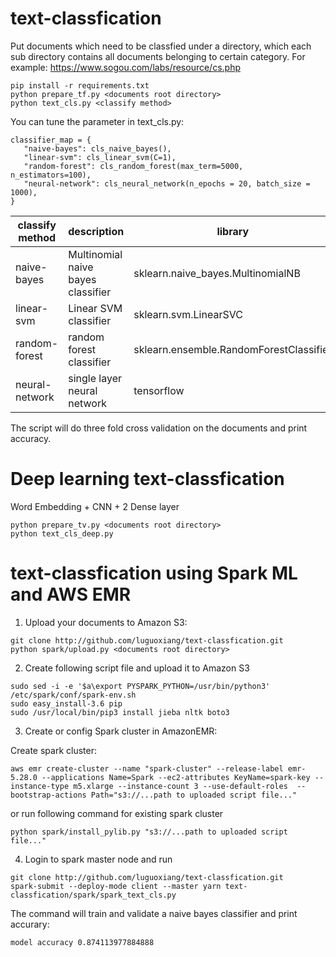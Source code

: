 # text-classfication

Put documents which need to be classfied under a directory, which each sub directory contains all documents belonging to certain category. For example: https://www.sogou.com/labs/resource/cs.php
```
pip install -r requirements.txt
python prepare_tf.py <documents root directory>
python text_cls.py <classify method>
```

You can tune the parameter in text_cls.py:

```
classifier_map = {
   "naive-bayes": cls_naive_bayes(),
   "linear-svm": cls_linear_svm(C=1),
   "random-forest": cls_random_forest(max_term=5000, n_estimators=100),
   "neural-network": cls_neural_network(n_epochs = 20, batch_size = 1000),
}
```

| classify method | description | library |
| --------------- | ----------- | ------- |
| naive-bayes | Multinomial naive bayes classifier | sklearn.naive_bayes.MultinomialNB |
| linear-svm | Linear SVM classifier | sklearn.svm.LinearSVC |
| random-forest | random forest classifier | sklearn.ensemble.RandomForestClassifier |
| neural-network | single layer neural network | tensorflow |

The script will do three fold cross validation on the documents and print accuracy.

# Deep learning text-classfication

Word Embedding + CNN + 2 Dense layer

```
python prepare_tv.py <documents root directory>
python text_cls_deep.py 
```

# text-classfication using Spark ML and AWS EMR

1. Upload your documents to Amazon S3:
```
git clone http://github.com/luguoxiang/text-classfication.git
python spark/upload.py <documents root directory>
```

2. Create following script file and upload it to Amazon S3
```#!/bin/bash
sudo sed -i -e '$a\export PYSPARK_PYTHON=/usr/bin/python3' /etc/spark/conf/spark-env.sh
sudo easy_install-3.6 pip
sudo /usr/local/bin/pip3 install jieba nltk boto3
```
 
3. Create or config Spark cluster in AmazonEMR:

Create spark cluster:
```
aws emr create-cluster --name "spark-cluster" --release-label emr-5.28.0 --applications Name=Spark --ec2-attributes KeyName=spark-key --instance-type m5.xlarge --instance-count 3 --use-default-roles  --bootstrap-actions Path="s3://...path to uploaded script file..."
```
or run following command for existing spark cluster
```
python spark/install_pylib.py "s3://...path to uploaded script file..."
```

4. Login to spark master node and run
```
git clone http://github.com/luguoxiang/text-classfication.git
spark-submit --deploy-mode client --master yarn text-classfication/spark/spark_text_cls.py
```
The command will train and validate a naive bayes classifier and print accurary:
```
model accuracy 0.874113977884888
```
